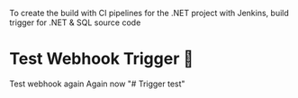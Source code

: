 To create the build with CI pipelines for the .NET project with Jenkins, build trigger for .NET & SQL source code

# Test Webhook Trigger 🚀
Test webhook again
Again now "# Trigger test" 
